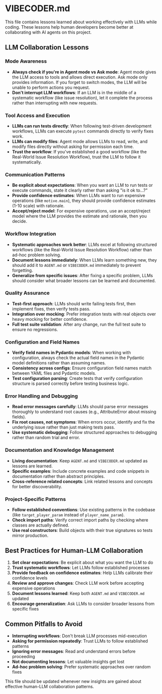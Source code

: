 # VIBECODER.md

This file contains lessons learned about working effectively with LLMs while coding. These lessons help human developers become better at collaborating with AI agents on this project.

## LLM Collaboration Lessons

### **Mode Awareness**
- **Always check if you're in Agent mode vs Ask mode**: Agent mode gives the LLM access to tools and allows direct execution. Ask mode only provides information. If you forget to switch modes, the LLM will be unable to perform actions you request.
- **Don't interrupt LLM workflows**: If an LLM is in the middle of a systematic workflow (like issue resolution), let it complete the process rather than interrupting with new requests.

### **Tool Access and Execution**
- **LLMs can run tests directly**: When following test-driven development workflows, LLMs can execute `pytest` commands directly to verify fixes work.
- **LLMs can modify files**: Agent mode allows LLMs to read, write, and modify files directly without asking for permission each time.
- **Trust the workflow**: If you've established a good workflow (like the Real-World Issue Resolution Workflow), trust the LLM to follow it systematically.

### **Communication Patterns**
- **Be explicit about expectations**: When you want an LLM to run tests or execute commands, state it clearly rather than asking "is it ok to...?"
- **Provide confidence estimates**: When LLMs want to run expensive operations (like `motive.main`), they should provide confidence estimates (1-10 scale) with rationale.
- **Accept/reject model**: For expensive operations, use an accept/reject model where the LLM provides the estimate and rationale, then you decide.

### **Workflow Integration**
- **Systematic approaches work better**: LLMs excel at following structured workflows (like the Real-World Issue Resolution Workflow) rather than ad-hoc problem solving.
- **Document lessons immediately**: When LLMs learn something new, they should add it to `AGENT.md` or `VIBECODER.md` immediately to prevent forgetting.
- **Generalize from specific issues**: After fixing a specific problem, LLMs should consider what broader lessons can be learned and documented.

### **Quality Assurance**
- **Test-first approach**: LLMs should write failing tests first, then implement fixes, then verify tests pass.
- **Integration over mocking**: Prefer integration tests with real objects over heavy mocking for better confidence.
- **Full test suite validation**: After any change, run the full test suite to ensure no regressions.

### **Configuration and Field Names**
- **Verify field names in Pydantic models**: When working with configuration, always check the actual field names in the Pydantic model definitions rather than assuming names.
- **Consistency across configs**: Ensure configuration field names match between YAML files and Pydantic models.
- **Test configuration parsing**: Create tests that verify configuration structure is parsed correctly before testing business logic.

### **Error Handling and Debugging**
- **Read error messages carefully**: LLMs should parse error messages thoroughly to understand root causes (e.g., AttributeError about missing fields).
- **Fix root causes, not symptoms**: When errors occur, identify and fix the underlying issue rather than just making tests pass.
- **Use systematic debugging**: Follow structured approaches to debugging rather than random trial and error.

### **Documentation and Knowledge Management**
- **Living documentation**: Keep `AGENT.md` and `VIBECODER.md` updated as lessons are learned.
- **Specific examples**: Include concrete examples and code snippets in documentation rather than abstract principles.
- **Cross-reference related concepts**: Link related lessons and concepts for better discoverability.

### **Project-Specific Patterns**
- **Follow established conventions**: Use existing patterns in the codebase (like `target_player_param` instead of `player_name_param`).
- **Check import paths**: Verify correct import paths by checking where classes are actually defined.
- **Use real constructors**: Build objects with their true signatures so tests mirror production.

## Best Practices for Human-LLM Collaboration

1. **Set clear expectations**: Be explicit about what you want the LLM to do
2. **Trust systematic workflows**: Let LLMs follow established processes
3. **Provide feedback on confidence estimates**: Help LLMs calibrate their confidence levels
4. **Review and approve changes**: Check LLM work before accepting expensive operations
5. **Document lessons learned**: Keep both `AGENT.md` and `VIBECODER.md` updated
6. **Encourage generalization**: Ask LLMs to consider broader lessons from specific fixes

## Common Pitfalls to Avoid

- **Interrupting workflows**: Don't break LLM processes mid-execution
- **Asking for permission repeatedly**: Trust LLMs to follow established patterns
- **Ignoring error messages**: Read and understand errors before proceeding
- **Not documenting lessons**: Let valuable insights get lost
- **Ad-hoc problem solving**: Prefer systematic approaches over random fixes

This file should be updated whenever new insights are gained about effective human-LLM collaboration patterns.
